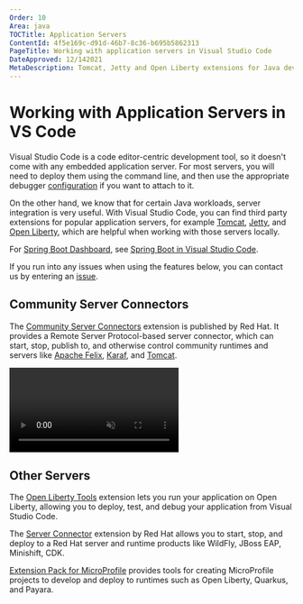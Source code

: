 ```yaml
---
Order: 10
Area: java
TOCTitle: Application Servers
ContentId: 4f5e169c-d91d-46b7-8c36-b695b5862313
PageTitle: Working with application servers in Visual Studio Code
DateApproved: 12/142021
MetaDescription: Tomcat, Jetty and Open Liberty extensions for Java developer using Visual Studio Code.
---
```


# Working with Application Servers in VS Code

Visual Studio Code is a code editor-centric development tool, so it doesn't come with any embedded application server. For most servers, you will need to deploy them using the command line, and then use the appropriate debugger [configuration](/docs/java/java-debugging.md#configure) if you want to attach to it.

On the other hand, we know that for certain Java workloads, server integration is very useful. With Visual Studio Code, you can find third party extensions for popular application servers, for example [Tomcat](https://tomcat.apache.org/), [Jetty](https://www.eclipse.org/jetty/), and [Open Liberty](https://openliberty.io/), which are helpful when working with those servers locally.

For [Spring Boot Dashboard](https://marketplace.visualstudio.com/items?itemName=vscjava.vscode-spring-boot-dashboard), see [Spring Boot in Visual Studio Code](/docs/java/java-spring-boot.md).

If you run into any issues when using the features below, you can contact us by entering an [issue](https://github.com/microsoft/vscode-java-pack/issues).

## Community Server Connectors

The [Community Server Connectors](https://marketplace.visualstudio.com/items?itemName=redhat.vscode-community-server-connector) extension is published by Red Hat. It provides a Remote Server Protocol-based server connector, which can start, stop, publish to, and otherwise control community runtimes and servers like [Apache Felix](https://felix.apache.org/documentation/index.html), [Karaf](https://karaf.apache.org/), and [Tomcat](https://tomcat.apache.org/).

<video autoplay loop muted playsinline controls title="Community server connectors">
  <source src="/docs/java/java-tomcat-jetty/server-connector.mp4" type="video/mp4" />
</video>

## Other Servers

The [Open Liberty Tools](https://marketplace.visualstudio.com/items?itemName=Open-Liberty.liberty-dev-vscode-ext) extension lets you run your application on Open Liberty, allowing you to deploy, test, and debug your application from Visual Studio Code.

The [Server Connector](https://marketplace.visualstudio.com/items?itemName=redhat.vscode-server-connector) extension by Red Hat allows you to start, stop, and deploy to a Red Hat server and runtime products like WildFly, JBoss EAP, Minishift, CDK.

[Extension Pack for MicroProfile](https://marketplace.visualstudio.com/items?itemName=MicroProfile-Community.vscode-microprofile-pack) provides tools for creating MicroProfile projects to develop and deploy to runtimes such as Open Liberty, Quarkus, and Payara.
